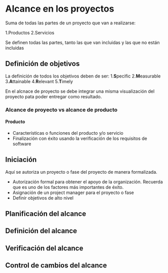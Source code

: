 # Alcance en los proyectos

Suma de todas las partes de un proyecto que van  a realizarse:

1.Productos
2.Servicios

Se definen todas las partes, tanto las que van incluidas y las que no están incluidas

## Definición de objetivos

La definición de todos los objetivos deben de ser:
1.**S**pecific
2.**M**easurable
3.**A**ttainable
4.**R**elevant
5.**T**imely

En el alcnace de proyecto se debe integrar una misma visualización del proyecto pata poder entregar como resultado.

### Alcance de proyecto vs alcance de producto

#### Producto

- Características o funciones del producto y/o servicio
- Finalización con éxito usando la verificación de los requisitos de software 

## Iniciación

Aquí se autoriza un proyecto o fase del proyecto de manera formalizada.

- Autorización formal para obtener el apoyo de la organización. Recuerda que es uno de los factores más importantes de éxito.
- Asignación de un project manager para el proyecto o fase
- Definir objetivos de alto nivel

## Planificación del alcance

## Definición del alcance

## Verificación del alcance

## Control de cambios del alcance
